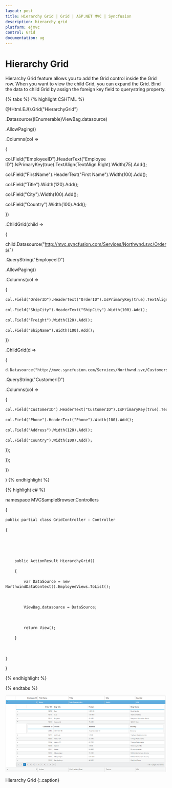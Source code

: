 ```yaml
---
layout: post
title: Hierarchy Grid | Grid | ASP.NET MVC | Syncfusion
description: hierarchy grid
platform: ejmvc
control: Grid
documentation: ug
---
```


# Hierarchy Grid

Hierarchy Grid feature allows you to add the Grid control inside the Grid row. When you want to view the child Grid, you can expand the Grid. Bind the data to child Grid by assign the foreign key field to querystring property.

{% tabs %}
{% highlight CSHTML %}

@(Html.EJ().Grid<EmployeeView>("HierarchyGrid")

.Datasource((IEnumerable<object>)ViewBag.datasource)

.AllowPaging()

.Columns(col =>

{

col.Field("EmployeeID").HeaderText("Employee ID").IsPrimaryKey(true).TextAlign(TextAlign.Right).Width(75).Add();

col.Field("FirstName").HeaderText("First Name").Width(100).Add();

col.Field("Title").Width(120).Add();

col.Field("City").Width(100).Add();

col.Field("Country").Width(100).Add();

})

.ChildGrid(child =>

{

child.Datasource("http://mvc.syncfusion.com/Services/Northwnd.svc/Orders/")

.QueryString("EmployeeID")

.AllowPaging()

.Columns(col =>

{

	col.Field("OrderID").HeaderText("OrderID").IsPrimaryKey(true).TextAlign(TextAlign.Right).Width(75).Add();

	col.Field("ShipCity").HeaderText("ShipCity").Width(100).Add();

	col.Field("Freight").Width(120).Add();

	col.Field("ShipName").Width(100).Add();

})

.ChildGrid(d =>

{

	d.Datasource("http://mvc.syncfusion.com/Services/Northwnd.svc/Customers/")

   .QueryString("CustomerID")

   .Columns(col =>

{

	col.Field("CustomerID").HeaderText("CustomerID").IsPrimaryKey(true).TextAlign(TextAlign.Right).Width(75).Add();

	col.Field("Phone").HeaderText("Phone").Width(100).Add();

	col.Field("Address").Width(120).Add();

	col.Field("Country").Width(100).Add();

});

});

})

)
{% endhighlight  %}

{% highlight c# %}

namespace MVCSampleBrowser.Controllers

{

    public partial class GridController : Controller

    {





        public ActionResult HierarchyGrid()

        {

            var DataSource = new NorthwindDataContext().EmployeeViews.ToList();



            ViewBag.datasource = DataSource;



            return View();

        }



    }

}

{% endhighlight  %}

{% endtabs %}  


![](Hierarchy-Grid_images/Hierarchy-Grid_img1.png)

Hierarchy Grid
{:.caption}

